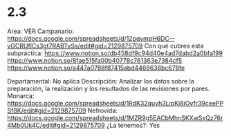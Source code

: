 # 2.3

Area: VER
Campanario: https://docs.google.com/spreadsheets/d/12pqympH6DC--vGCRUflCs3gt7RABTvSs/edit#gid=2129875709
Con qué cubres esta subpráctica: https://www.notion.so/db458df9c94d40e4ad7dabd2a0bfa199 
https://www.notion.so/8fae515fa00b40778c761363e7384cf5 
https://www.notion.so/a447a0788f87415abd4469638bc678fe 

Departamental: No aplica
Descripción: Analizar los datos sobre la preparación, la realización y los resultados de las revisiones por pares.
Monarca: https://docs.google.com/spreadsheets/d/1RdK32quyh3LiqKj8iOvfr39ceePPSf8K/edit#gid=2129875709
Nefrovida: https://docs.google.com/spreadsheets/d/1MZR9g5EACbMhnSKXwSxQz76r4Mb0Uk4C/edit#gid=2129875709
¿La tenemos?: Yes